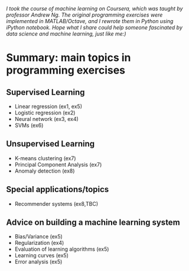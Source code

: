 *I took the course of machine learning on Coursera, which was taught by professor Andrew Ng.*
*The original programming exercises were implemented in MATLAB/Octave, and I rewrote them in Python using iPython notebook.*
*Hope what I share could help someone fascinated by data science and machine learning, just like me:)*




# Summary: main topics in programming exercises
## Supervised Learning
- Linear regression (ex1, ex5)
- Logistic regression (ex2)
- Neural network (ex3, ex4)
- SVMs (ex6)

## Unsupervised Learning
- K-means clustering (ex7)
- Principal Component Analysis (ex7)
- Anomaly detection (ex8)

## Special applications/topics
- Recommender systems (ex8,TBC)

## Advice on building a machine learning system
- Bias/Variance (ex5)
- Regularization (ex4)
- Evaluation of learning algorithms (ex5) 
- Learning curves (ex5)
- Error analysis (ex5)

